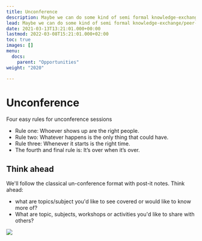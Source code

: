 ```yaml
---
title: Unconference
description: Maybe we can do some kind of semi formal knowledge-exchange/peer-learning?
lead: Maybe we can do some kind of semi formal knowledge-exchange/peer-learning?
date: 2021-03-13T13:21:01.000+00:00
lastmod: 2022-03-08T15:21:01.000+02:00
toc: true
images: []
menu: 
  docs:
    parent: "Opportunities"
weight: "2020"

---
```

# Unconference

Four easy rules for unconference sessions

* Rule one: Whoever shows up are the right people.
* Rule two: Whatever happens is the only thing that could have.
* Rule three: Whenever it starts is the right time.
* The fourth and final rule is: It’s over when it’s over.

## Think ahead

We'll follow the classical un-conference format with post-it notes. Think ahead:

* what are topics/subject you'd like to see covered or would like to know more of?
* What are topic, subjects, workshops or activities you'd like to share with others?

![](/images/marilia-castelli-jx_7odso9_w-unsplash.jpg)